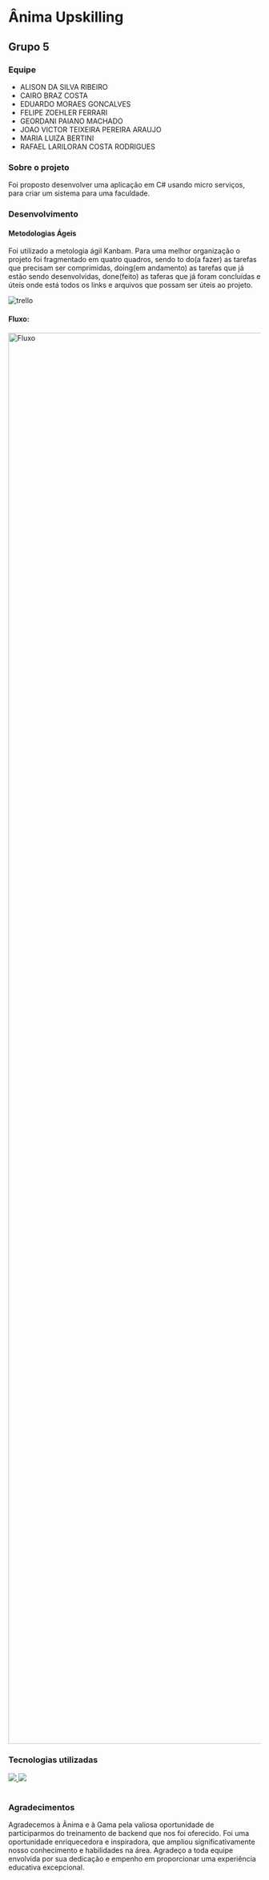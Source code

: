 # Ânima Upskilling
## Grupo 5
### Equipe 
- ALISON DA SILVA RIBEIRO
- CAIRO BRAZ COSTA
- EDUARDO MORAES GONCALVES
- FELIPE ZOEHLER FERRARI
- GEORDANI PAIANO MACHADO
- JOAO VICTOR TEIXEIRA PEREIRA ARAUJO
- MARIA LUIZA BERTINI
- RAFAEL LARILORAN COSTA RODRIGUES

### Sobre o projeto
Foi proposto desenvolver uma aplicação em C# usando micro serviços, para criar um sistema para uma faculdade. 


### Desenvolvimento
#### Metodologias Ágeis 
Foi utilizado a metologia ágil Kanbam. Para uma melhor organização o projeto foi fragmentado em quatro quadros, sendo  to do(a fazer) as tarefas que precisam ser comprimidas, doing(em andamento) as tarefas que já estão sendo desenvolvidas, done(feito) as taferas que já foram concluídas e úteis onde está todos os links e arquivos que possam ser úteis ao projeto.

![trello](https://github.com/alisondribeiro1/ProjetoAnima/assets/132950342/39140321-2181-4e45-bbcd-2dfb45715369)

#### Fluxo:
<img width="2816" alt="Fluxo" src="https://github.com/alisondribeiro1/ProjetoAnima/assets/132950342/e2dec40a-70b6-4441-8864-ee0736b8f954">


### Tecnologias utilizadas 
<table  align= "center">

   <tr>
   <a  href="https://skillicons.dev">
    <img src="https://skillicons.dev/icons?i=git,github,dotnet,c#" />
    <img src="https://skillicons.dev/icons?i=vscode,js,vue,typescript,postgres,docker" />
  </a>
 </tr>
  </table>  

### Agradecimentos
Agradecemos à Ânima e à Gama pela valiosa oportunidade de participarmos do treinamento de backend que nos foi oferecido. Foi uma oportunidade enriquecedora e inspiradora, que ampliou significativamente nosso conhecimento e habilidades na área. Agradeço a toda equipe envolvida por sua dedicação e empenho em proporcionar uma experiência educativa excepcional.
      
